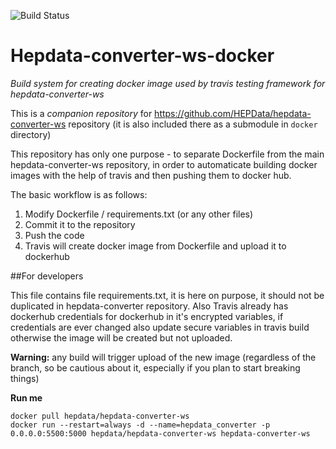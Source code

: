 
![Build Status](https://travis-ci.org/HEPData/hepdata-converter-ws-docker.svg?branch=master)

# Hepdata-converter-ws-docker

*Build system for creating docker image used by travis testing framework for hepdata-converter-ws*

This is a *companion repository* for https://github.com/HEPData/hepdata-converter-ws repository
(it is also included there as a submodule in ```docker``` directory)

This repository has only one purpose - to separate Dockerfile from the main hepdata-converter-ws
repository, in order to automaticate building docker images with the help of travis and then
pushing them to docker hub.

The basic workflow is as follows:

1. Modify Dockerfile / requirements.txt (or any other files)
2. Commit it to the repository
3. Push the code
4. Travis will create docker image from Dockerfile and upload it to dockerhub

##For developers

This file contains file requirements.txt, it is here on purpose, it should not be duplicated
in hepdata-converter repository. Also Travis already has dockerhub credentials for
dockerhub in it's encrypted variables, if credentials are ever changed also update secure
variables in travis build otherwise the image will be created but not uploaded.

**Warning:** any build will trigger upload of the new image (regardless of the branch,
  so be cautious about it, especially if you plan to start breaking things)


**Run me** 
```
docker pull hepdata/hepdata-converter-ws
docker run --restart=always -d --name=hepdata_converter -p 0.0.0.0:5500:5000 hepdata/hepdata-converter-ws hepdata-converter-ws

```
